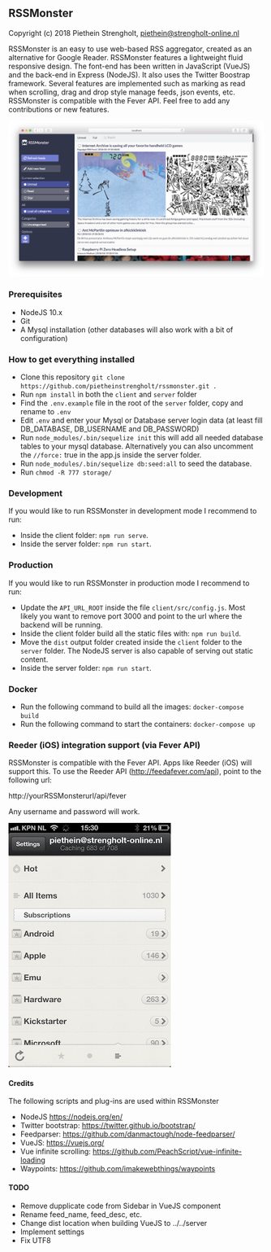 ## RSSMonster

Copyright (c) 2018 Piethein Strengholt, piethein@strengholt-online.nl

RSSMonster is an easy to use web-based RSS aggregator, created as an alternative for Google Reader.
RSSMonster features a lightweight fluid responsive design. The font-end has been written in JavaScript (VueJS) and the back-end in Express (NodeJS). It also uses the Twitter Boostrap framework. Several features are implemented such as marking as read when scrolling, drag and drop style manage feeds, json events, etc. RSSMonster is compatible with the Fever API. Feel free to add any contributions or new features.

![Screenshot](client/src/assets/screenshots/screenshot01.png)

### Prerequisites
* NodeJS 10.x
* Git
* A Mysql installation (other databases will also work with a bit of configuration)

### How to get everything installed
* Clone this repository `git clone https://github.com/pietheinstrengholt/rssmonster.git .`
* Run `npm install` in both the `client` and `server` folder
* Find the `.env.example` file in the root of the `server` folder, copy and rename to `.env`
* Edit `.env` and enter your Mysql or Database server login data (at least fill DB_DATABASE, DB_USERNAME and DB_PASSWORD)
* Run `node_modules/.bin/sequelize init` this will add all needed database tables to your mysql database. Alternatively you can also uncomment the `//force:` true in the app.js inside the server folder.
* Run `node_modules/.bin/sequelize db:seed:all` to seed the database.
* Run `chmod -R 777 storage/`

### Development
If you would like to run RSSMonster in development mode I recommend to run:
- Inside the client folder: `npm run serve`.
- Inside the server folder: `npm run start`.

### Production
If you would like to run RSSMonster in production mode I recommend to run:
- Update the `API_URL_ROOT` inside the file `client/src/config.js`. Most likely you want to remove port 3000 and point to the url where the backend will be running.
- Inside the client folder build all the static files with: `npm run build`.
- Move the `dist` output folder created inside the `client` folder to the `server` folder. The NodeJS server is also capable of serving out static content.
- Inside the server folder: `npm run start`.

### Docker
- Run the following command to build all the images: `docker-compose build`
- Run the following command to start the containers: `docker-compose up`

### Reeder (iOS) integration support (via Fever API)
RSSMonster is compatible with the Fever API. Apps like Reeder (iOS) will support this. To use the Reeder API (http://feedafever.com/api), point to the following url:

http://yourRSSMonsterurl/api/fever

Any username and password will work.

![Screenshot Fever](client/src/assets/screenshots/fever.png)

#### Credits
The following scripts and plug-ins are used within RSSMonster

* NodeJS https://nodejs.org/en/
* Twitter bootstrap: https://twitter.github.io/bootstrap/
* Feedparser: https://github.com/danmactough/node-feedparser/
* VueJS: https://vuejs.org/
* Vue infinite scrolling: https://github.com/PeachScript/vue-infinite-loading
* Waypoints: https://github.com/imakewebthings/waypoints

#### TODO
- Remove dupplicate code from Sidebar in VueJS component
- Rename feed_name, feed_desc, etc.
- Change dist location when building VueJS to ../../server
- Implement settings
- Fix UTF8